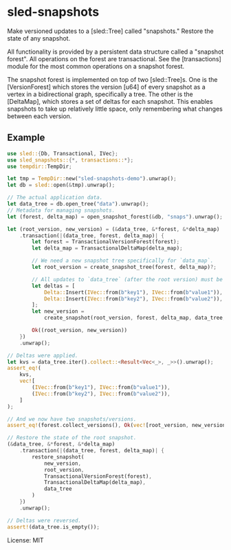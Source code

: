 # sled-snapshots

Make versioned updates to a [sled::Tree] called "snapshots." Restore the state of any snapshot.

All functionality is provided by a persistent data structure called a "snapshot forest". All operations on the forest are
transactional. See the [transactions] module for the most common operations on a snapshot forest.

The snapshot forest is implemented on top of two [sled::Tree]s. One is the [VersionForest] which stores the version [u64] of
every snapshot as a vertex in a bidirectional graph, specifically a tree. The other is the [DeltaMap], which stores a set of
deltas for each snapshot. This enables snapshots to take up relatively little space, only remembering what changes between
each version.

## Example

```rust
use sled::{Db, Transactional, IVec};
use sled_snapshots::{*, transactions::*};
use tempdir::TempDir;

let tmp = TempDir::new("sled-snapshots-demo").unwrap();
let db = sled::open(&tmp).unwrap();

// The actual application data.
let data_tree = db.open_tree("data").unwrap();
// Metadata for managing snapshots.
let (forest, delta_map) = open_snapshot_forest(&db, "snaps").unwrap();

let (root_version, new_version) = (&data_tree, &*forest, &*delta_map)
    .transaction(|(data_tree, forest, delta_map)| {
        let forest = TransactionalVersionForest(forest);
        let delta_map = TransactionalDeltaMap(delta_map);

        // We need a new snapshot tree specifically for `data_map`.
        let root_version = create_snapshot_tree(forest, delta_map)?;

        // All updates to `data_tree` (after the root version) must be done by applying `Delta`s via `create_snapshot`.
        let deltas = [
            Delta::Insert(IVec::from(b"key1"), IVec::from(b"value1")),
            Delta::Insert(IVec::from(b"key2"), IVec::from(b"value2")),
        ];
        let new_version =
            create_snapshot(root_version, forest, delta_map, data_tree, &deltas)?;

        Ok((root_version, new_version))
    })
    .unwrap();

// Deltas were applied.
let kvs = data_tree.iter().collect::<Result<Vec<_>, _>>().unwrap();
assert_eq!(
    kvs,
    vec![
        (IVec::from(b"key1"), IVec::from(b"value1")),
        (IVec::from(b"key2"), IVec::from(b"value2")),
    ]
);

// And we now have two snapshots/versions.
assert_eq!(forest.collect_versions(), Ok(vec![root_version, new_version]));

// Restore the state of the root snapshot.
(&data_tree, &*forest, &*delta_map)
    .transaction(|(data_tree, forest, delta_map)| {
        restore_snapshot(
            new_version,
            root_version,
            TransactionalVersionForest(forest),
            TransactionalDeltaMap(delta_map),
            data_tree
        )
    })
    .unwrap();

// Deltas were reversed.
assert!(data_tree.is_empty());
```

License: MIT
